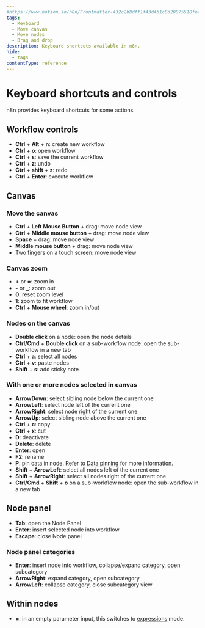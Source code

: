 ```yaml
---
#https://www.notion.so/n8n/Frontmatter-432c2b8dff1f43d4b1c8d20075510fe4
tags:
  - Keyboard
  - Move canvas
  - Move nodes
  - Drag and drop
description: Keyboard shortcuts available in n8n.
hide:
  - tags
contentType: reference
---
```


# Keyboard shortcuts and controls

n8n provides keyboard shortcuts for some actions.

## Workflow controls
 
 - **Ctrl** + **Alt** + **n**: create new workflow
 - **Ctrl** + **o**: open workflow
 - **Ctrl** + **s**: save the current workflow 
 - **Ctrl** + **z**: undo
 - **Ctrl** + **shift** + **z**: redo
 - **Ctrl** + **Enter**: execute workflow

## Canvas

### Move the canvas

 - **Ctrl** + **Left Mouse Button** + drag: move node view
 - **Ctrl** + **Middle mouse button** + drag: move node view
 - **Space** + drag: move node view
 - **Middle mouse button** + drag: move node view
 - Two fingers on a touch screen: move node view

### Canvas zoom

- **+** or **=**: zoom in
- **-** or **_**: zoom out
- **0**: reset zoom level
- **1**: zoom to fit workflow
- **Ctrl** + **Mouse wheel**: zoom in/out

### Nodes on the canvas

- **Double click** on a node: open the node details
- **Ctrl/Cmd** + **Double click** on a sub-workflow node: open the sub-workflow in a new tab
- **Ctrl** + **a**: select all nodes
- **Ctrl** + **v**: paste nodes
- **Shift** + **s**: add sticky note

### With one or more nodes selected in canvas

 - **ArrowDown**: select sibling node below the current one
 - **ArrowLeft**: select node left of the current one
 - **ArrowRight**: select node right of the current one
 - **ArrowUp**: select sibling node above the current one
 - **Ctrl** + **c**: copy
 - **Ctrl** + **x**: cut
 - **D**: deactivate
 - **Delete**: delete
 - **Enter**: open
 - **F2**: rename
 - **P**: pin data in node. Refer to [Data pinning](/data/data-pinning.md) for more information.
 - **Shift** + **ArrowLeft**: select all nodes left of the current one
 - **Shift** + **ArrowRight**: select all nodes right of the current one
 - **Ctrl/Cmd** + **Shift** + **o** on a sub-workflow node: open the sub-workflow in a new tab 

## Node panel

 - **Tab**: open the Node Panel
 - **Enter**: insert selected node into workflow
 - **Escape**: close Node panel

### Node panel categories

- **Enter**: insert node into workflow, collapse/expand category, open subcategory
- **ArrowRight**: expand category, open subcategory 
- **ArrowLeft**: collapse category, close subcategory view

## Within nodes

- **=**: in an empty parameter input, this switches to [expressions](/glossary.md#expression-n8n) mode.
